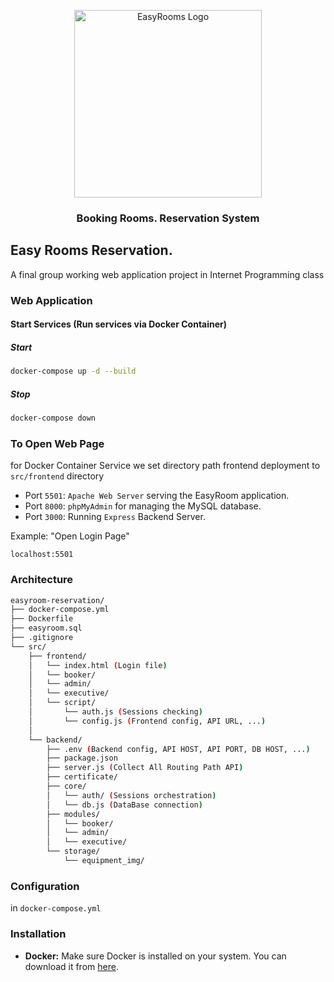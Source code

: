 <p align="center">
  <img src="https://github.com/NiceVani/internet/blob/main/logo.png?raw=true" alt="EasyRooms Logo" width="300px" height="300px">
</p>
<h3 align="center">
  Booking Rooms. Reservation System
</h3>

## Easy Rooms Reservation.

A final group working web application project in Internet Programming class

### Web Application

#### Start Services (Run services via Docker Container)

##### Start

```bash
docker-compose up -d --build
```

##### Stop

```bash
docker-compose down
```

### To Open Web Page

for Docker Container Service we set directory path frontend deployment to `src/frontend` directory

- Port `5501`: `Apache Web Server` serving the EasyRoom application.
- Port `8000`: `phpMyAdmin` for managing the MySQL database.
- Port `3000`: Running `Express` Backend Server.

Example: "Open Login Page"

```base
localhost:5501
```

### Architecture

```bash
easyroom-reservation/
├── docker-compose.yml
├── Dockerfile
├── easyroom.sql
├── .gitignore
└── src/
    ├── frontend/
    │   └── index.html (Login file)
    │   └── booker/
    │   └── admin/
    │   └── executive/
    │   └── script/
    │       └── auth.js (Sessions checking)
    │       └── config.js (Frontend config, API URL, ...)
    │
    └── backend/
        ├── .env (Backend config, API HOST, API PORT, DB HOST, ...)
        ├── package.json
        ├── server.js (Collect All Routing Path API)
        ├── certificate/
        ├── core/
        │   └── auth/ (Sessions orchestration)
        │   └── db.js (DataBase connection)
        ├── modules/
        │   └── booker/
        │   └── admin/
        │   └── executive/
        └── storage/
            └── equipment_img/
```

### Configuration

in `docker-compose.yml`

### Installation

- **Docker:** Make sure Docker is installed on your system. You can download it from [here](https://www.docker.com/get-started).
